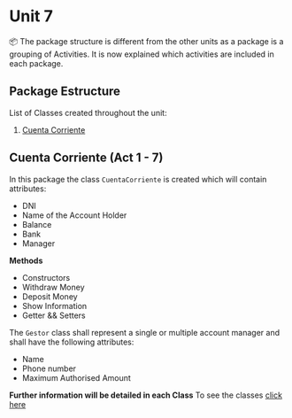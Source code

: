# Unit 7
📦 The package structure is different from the other units as a package is a grouping of Activities. It is now explained which activities are included in each package.

## Package Estructure
List of Classes created throughout the unit:
1. [Cuenta Corriente](#cuentaCorriente)

<a href="cuentaCorriente"></a>
## Cuenta Corriente (Act 1 - 7)
In this package the class `CuentaCorriente` is created which will contain attributes: 
- DNI
- Name of the Account Holder
-  Balance
- Bank
- Manager

**Methods**
- Constructors
- Withdraw Money
- Deposit Money
- Show Information
- Getter && Setters

The `Gestor` class shall represent a single or multiple account manager and shall have the following attributes:
- Name
- Phone number
- Maximum Authorised Amount

**Further information will be detailed in each Class**
To see the classes [click here](./CuentaCorriente)

